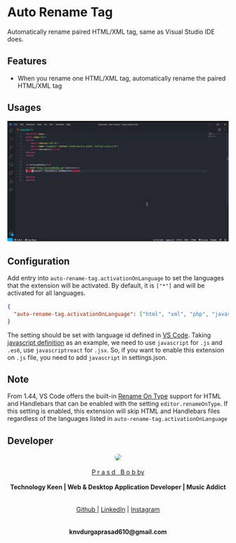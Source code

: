 # Auto Rename Tag


Automatically rename paired HTML/XML tag, same as Visual Studio IDE does.


## Features

- When you rename one HTML/XML tag, automatically rename the paired HTML/XML tag

## Usages

![Usage](images/usage.gif)

## Configuration

Add entry into `auto-rename-tag.activationOnLanguage` to set the languages that the extension will be activated.
By default, it is `["*"]` and will be activated for all languages.

```json
{
  "auto-rename-tag.activationOnLanguage": ["html", "xml", "php", "javascript"]
}
```

The setting should be set with language id defined in [VS Code](https://github.com/Microsoft/vscode/tree/master/extensions). Taking [javascript definition](https://github.com/Microsoft/vscode/blob/master/extensions/javascript/package.json) as an example, we need to use `javascript` for `.js` and `.es6`, use `javascriptreact` for `.jsx`. So, if you want to enable this extension on `.js` file, you need to add `javascript` in settings.json.

## Note

From 1.44, VS Code offers the built-in [Rename On Type](https://code.visualstudio.com/updates/v1_44#_synced-regions) support for HTML and Handlebars that can be enabled with the setting `editor.renameOnType`. If this setting is enabled, this extension will skip HTML and Handlebars files regardless of the languages listed in `auto-rename-tag.activationOnLanguage`
<br>

## Developer
<p align="center">
  <img widht ="300" height="300" style="border-radius: 50%;" src="https://raw.githubusercontent.com/prasadbobby/edu-materials/master/admin.jpg">
</p>
  
<p align="center">
  <a href="http://prasadbobby.me">P r a s d &nbsp; B o b by</a><br>
  <br>
    <b>Technology Keen | Web & Desktop Application Developer | Music Addict</b>
  <br><br>
  <br>
  <a href="https://github.com/prasadbobby">Github </a>  |
  <a href="https://www.linkedin.com/in/prasad-bobby-705002161/">LinkedIn</a>  |
  <a href="https://www.instagram.com/___mr_introvert____/">Instagram</a>
  <br><br>
  
  <br>
   <b>knvdurgaprasad610@gmail.com</b>
  <br>
  
</p>